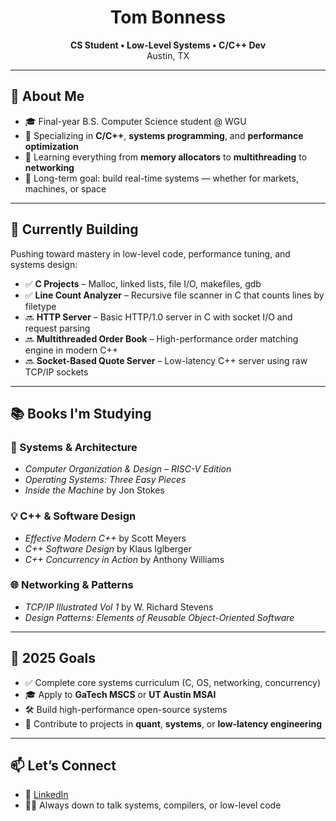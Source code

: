 <h1 align="center">Tom Bonness</h1>
<p align="center">
  <strong>CS Student • Low-Level Systems • C/C++ Dev</strong><br>
  Austin, TX
</p>

---

## 🔧 About Me

- 🎓 Final-year B.S. Computer Science student @ WGU  
- 🧠 Specializing in **C/C++**, **systems programming**, and **performance optimization**
- 🧵 Learning everything from **memory allocators** to **multithreading** to **networking**
- 🌌 Long-term goal: build real-time systems — whether for markets, machines, or space

---

## 🧪 Currently Building

Pushing toward mastery in low-level code, performance tuning, and systems design:

- ✅ **C Projects** – Malloc, linked lists, file I/O, makefiles, gdb
- ✅ **Line Count Analyzer** – Recursive file scanner in C that counts lines by filetype
- 🔜 **HTTP Server** – Basic HTTP/1.0 server in C with socket I/O and request parsing
- 🔜 **Multithreaded Order Book** – High-performance order matching engine in modern C++
- 🔜 **Socket-Based Quote Server** – Low-latency C++ server using raw TCP/IP sockets

---

## 📚 Books I'm Studying

### 🧠 Systems & Architecture
- *Computer Organization & Design – RISC-V Edition*  
- *Operating Systems: Three Easy Pieces*  
- *Inside the Machine* by Jon Stokes  

### 💡 C++ & Software Design
- *Effective Modern C++* by Scott Meyers  
- *C++ Software Design* by Klaus Iglberger  
- *C++ Concurrency in Action* by Anthony Williams  

### 🌐 Networking & Patterns
- *TCP/IP Illustrated Vol 1* by W. Richard Stevens  
- *Design Patterns: Elements of Reusable Object-Oriented Software*  

---

## 🎯 2025 Goals

- ✅ Complete core systems curriculum (C, OS, networking, concurrency)
- 🎓 Apply to **GaTech MSCS** or **UT Austin MSAI**
- 🛠️ Build high-performance open-source systems
- 🚀 Contribute to projects in **quant**, **systems**, or **low-latency engineering**

---

## 📫 Let’s Connect

- 💬 [LinkedIn](https://www.linkedin.com/in/Bonness)
- 👨‍💻 Always down to talk systems, compilers, or low-level code
